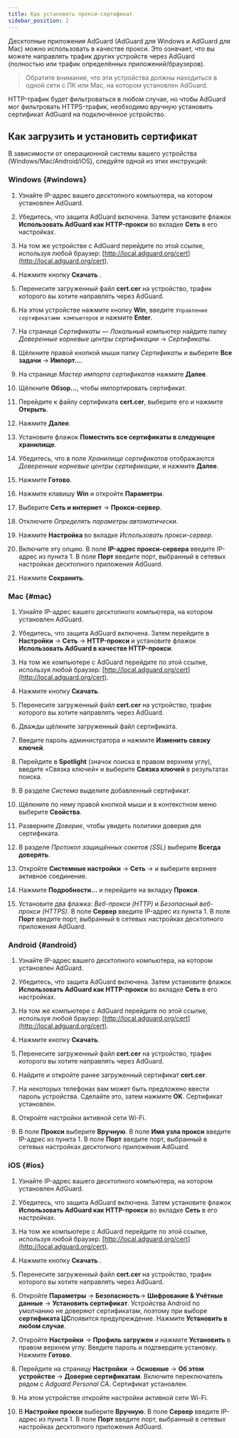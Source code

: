 ```yaml
---
title: Как установить прокси-сертификат
sidebar_position: 2
---
```


Десктопные приложения AdGuard (AdGuard для Windows и AdGuard для Mac) можно использовать в качестве прокси. Это означает, что вы можете направлять трафик других устройств через AdGuard (полностью или трафик определённых приложений/браузеров).

> Обратите внимание, что эти устройства должны находиться в одной сети с ПК или Mac, на котором установлен AdGuard.

HTTP-трафик будет фильтроваться в любом случае, но чтобы AdGuard мог фильтровать HTTPS-трафик, необходимо вручную установить сертификат AdGuard на подключённое устройство.

## Как загрузить и установить сертификат

В зависимости от операционной системы вашего устройства (Windows/Mac/Android/iOS), следуйте одной из этих инструкций:

### Windows {#windows}

1. Узнайте IP-адрес вашего десктопного компьютера, на котором установлен AdGuard.

2. Убедитесь, что защита AdGuard включена. Затем установите флажок **Использовать AdGuard как HTTP-прокси** во вкладке **Сеть** в его настройках.

3. На том же устройстве с AdGuard перейдите по этой ссылке, используя любой браузер: [http://local.adguard.org/cert](http://local.adguard.org/cert).

4. Нажмите кнопку **Скачать** .

5. Перенесите загруженный файл **cert.cer** на устройство, трафик которого вы хотите направлять через AdGuard.

6. На этом устройстве нажмите кнопку **Win**, введите `Управление сертификатами компьютеров` и нажмите **Enter**.

7. На странице *Сертификаты — Локальный компьютер* найдите папку *Доверенные корневые центры сертификации* → *Сертификаты*.

8. Щёлкните правой кнопкой мыши папку *Сертификаты* и выберите **Все задачи** → **Импорт...**.

9. На странице *Мастер импорта сертификатов* нажмите **Далее**.

10. Щёлкните **Обзор...**, чтобы импортировать сертификат.

11. Перейдите к файлу сертификата **cert.cer**, выберите его и нажмите **Открыть**.

12. Нажмите **Далее**.

13. Установите флажок **Поместить все сертификаты в следующее хранилище**.

14. Убедитесь, что в поле *Хранилище сертификатов* отображаются *Доверенные корневые центры сертификации*, и нажмите **Далее**.

15. Нажмите **Готово**.

16. Нажмите клавишу **Win** и откройте **Параметры**.

17. Выберите **Сеть и интернет** → **Прокси-сервер**.

18. Отключите *Определять параметры автоматически*.

19. Нажмите **Настройка** во вкладке *Использовать прокси-сервер*.

20. Включите эту опцию. В поле **IP-адрес прокси-сервера** введите IP-адрес из пункта 1. В поле **Порт** введите порт, выбранный в сетевых настройках десктопного приложения AdGuard.

21. Нажмите **Сохранить**.

### Mac {#mac}

1. Узнайте IP-адрес вашего десктопного компьютера, на котором установлен AdGuard.

2. Убедитесь, что защита AdGuard включена. Затем перейдите в **Настройки** → **Сеть** → **HTTP-прокси** и установите флажок **Использовать AdGuard в качестве HTTP-прокси**.

3. На том же компьютере с AdGuard перейдите по этой ссылке, используя любой браузер: [http://local.adguard.org/cert](http://local.adguard.org/cert).

4. Нажмите кнопку **Скачать**.

5. Перенесите загруженный файл **cert.cer** на устройство, трафик которого вы хотите направлять через AdGuard.

6. Дважды щёлкните загруженный файл сертификата.

7. Введите пароль администратора и нажмите **Изменить связку ключей**.

8. Перейдите в **Spotlight** (значок поиска в правом верхнем углу), введите «Связка ключей» и выберите **Связка ключей** в результатах поиска.

9. В разделе *Система* выделите добавленный сертификат.

10. Щёлкните по нему правой кнопкой мыши и в контекстном меню выберите **Свойства**.

11. Разверните *Доверие*, чтобы увидеть политики доверия для сертификата.

12. В разделе *Протокол защищённых сокетов (SSL)* выберите **Всегда доверять**.

13. Откройте **Системные настройки** → **Сеть** → и выберите верхнее активное соединение.

14. Нажмите **Подробности...** и перейдите на вкладку **Прокси**.

15. Установите два флажка: *Веб-прокси (HTTP)* и *Безопасный веб-прокси (HTTPS)*. В поле **Сервер** введите IP-адрес из пункта 1. В поле **Порт** введите порт, выбранный в сетевых настройках десктопного приложения AdGuard.

### Android {#android}

1. Узнайте IP-адрес вашего десктопного компьютера, на котором установлен AdGuard.

2. Убедитесь, что защита AdGuard включена. Затем установите флажок **Использовать AdGuard как HTTP-прокси** во вкладке **Сеть** в его настройках.

3. На том же компьютере с AdGuard перейдите по этой ссылке, используя любой браузер: [http://local.adguard.org/cert](http://local.adguard.org/cert).

4. Нажмите кнопку **Скачать**.

5. Перенесите загруженный файл **cert.cer** на устройство, трафик которого вы хотите направлять через AdGuard.

6. Найдите и откройте ранее загруженный сертификат **cert.cer**.

7. На некоторых телефонах вам может быть предложено ввести пароль устройства. Сделайте это, затем нажмите **OK**. Сертификат установлен.

8. Откройте настройки активной сети Wi-Fi.

9. В поле **Прокси** выберите **Вручную**. В поле **Имя узла прокси** введите IP-адрес из пункта 1. В поле **Порт** введите порт, выбранный в сетевых настройках десктопного приложения AdGuard.

### iOS {#ios}

1. Узнайте IP-адрес вашего десктопного компьютера, на котором установлен AdGuard.

2. Убедитесь, что защита AdGuard включена. Затем установите флажок **Использовать AdGuard как HTTP-прокси** во вкладке **Сеть** в его настройках.

3. На том же компьютере с AdGuard перейдите по этой ссылке, используя любой браузер: [http://local.adguard.org/cert](http://local.adguard.org/cert).

4. Нажмите кнопку **Скачать** .

5. Перенесите загруженный файл **cert.cer** на устройство, трафик которого вы хотите направлять через AdGuard.

6. Откройте **Параметры** → **Безопасность**→ **Шифрование & Учётные данные** → **Установить сертификат**. Устройства Android по умолчанию не доверяют сертификатам, поэтому при выборе **сертификата ЦС**появится предупреждение. Нажмите **Установить в любом случае**.

7. Откройте **Настройки** → **Профиль загружен** и нажмите **Установить** в правом верхнем углу. Введите пароль и подтвердите установку. Нажмите **Готово**.

8. Перейдите на страницу **Настройки** → **Основные** → **Об этом устройстве** → **Доверие сертификатам**. Включите переключатель рядом с *Adguard Personal CA*. Сертификат установлен.

9. На этом устройстве откройте настройки активной сети Wi-Fi.

10. В **Настройке прокси** выберите **Вручную**. В поле **Сервер** введите IP-адрес из пункта 1. В поле **Порт** введите порт, выбранный в сетевых настройках десктопного приложения AdGuard.
